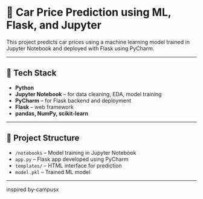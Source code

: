 
# 🚗 Car Price Prediction using ML, Flask, and Jupyter

This project predicts car prices using a machine learning model trained in Jupyter Notebook and deployed with Flask using PyCharm.

---

## 🧰 Tech Stack

- **Python**
- **Jupyter Notebook** – for data cleaning, EDA, model training
- **PyCharm** – for Flask backend and deployment
- **Flask** – web framework
- **pandas, NumPy, scikit-learn**

---

## 📁 Project Structure

- `/notebooks` – Model training in Jupyter Notebook
- `app.py` – Flask app developed using PyCharm
- `templates/` – HTML interface for prediction
- `model.pkl` – Trained ML model

---

inspired by-campusx

